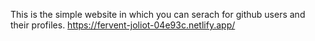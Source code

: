 This is the simple website in which you can serach for github users and their profiles.
https://fervent-joliot-04e93c.netlify.app/